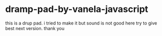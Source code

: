# dramp-pad-by-vanela-javascript
this is  a drup pad. i tried to make it but sound is not good here try to give best next version. thank you
